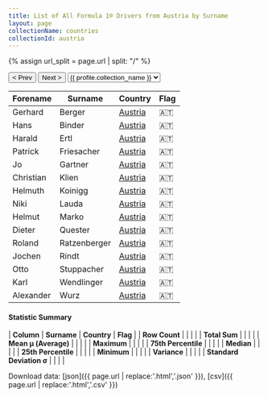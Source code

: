 ```yaml
---
title: List of All Formula 1® Drivers from Austria by Surname
layout: page
collectionName: countries
collectionId: austria
---
```


{% assign url_split = page.url | split: "/" %}
<div id="collection-navigation">
<button onclick="selector.options[selector.selectedIndex-1].value && (window.location = selector.options[selector.selectedIndex-1].value);">&lt; Prev</button>
<button onclick="selector.options[selector.selectedIndex+1].value && (window.location = selector.options[selector.selectedIndex+1].value);">Next &gt;</button>
<select id="selector" onchange="this.options[this.selectedIndex].value && (window.location = this.options[this.selectedIndex].value);">
  {% for collectionId in site.data[page.collectionName].refs %}
    {% if collectionId == page.collectionId %}
      {% assign selected = "selected" %}
    {% else %}
      {% assign selected = "" %}
    {% endif %}
    {% assign profile = site.data[page.collectionName][collectionId].profile %}
    <option value="/f1/{{ page.collectionName }}/{{ collectionId }}/{{ url_split[4] }}" {{ selected }}>{{ profile.collection_name }}</option>
  {% endfor %}
</select>
</div>

| Forename | Surname | Country | Flag |
|--|--|--|--|
| Gerhard | Berger | [Austria](/f1/countries/austria) | 🇦🇹 |
| Hans | Binder | [Austria](/f1/countries/austria) | 🇦🇹 |
| Harald | Ertl | [Austria](/f1/countries/austria) | 🇦🇹 |
| Patrick | Friesacher | [Austria](/f1/countries/austria) | 🇦🇹 |
| Jo | Gartner | [Austria](/f1/countries/austria) | 🇦🇹 |
| Christian | Klien | [Austria](/f1/countries/austria) | 🇦🇹 |
| Helmuth | Koinigg | [Austria](/f1/countries/austria) | 🇦🇹 |
| Niki | Lauda | [Austria](/f1/countries/austria) | 🇦🇹 |
| Helmut | Marko | [Austria](/f1/countries/austria) | 🇦🇹 |
| Dieter | Quester | [Austria](/f1/countries/austria) | 🇦🇹 |
| Roland | Ratzenberger | [Austria](/f1/countries/austria) | 🇦🇹 |
| Jochen | Rindt | [Austria](/f1/countries/austria) | 🇦🇹 |
| Otto | Stuppacher | [Austria](/f1/countries/austria) | 🇦🇹 |
| Karl | Wendlinger | [Austria](/f1/countries/austria) | 🇦🇹 |
| Alexander | Wurz | [Austria](/f1/countries/austria) | 🇦🇹 |

#### Statistic Summary

| **Column** | **Surname** | **Country** | **Flag** |
| **Row Count** |  |  |  |
| **Total Sum** |  |  |  |
| **Mean μ (Average)** |  |  |  |
| **Maximum** |  |  |  |
| **75th Percentile** |  |  |  |
| **Median** |  |  |  |
| **25th Percentile** |  |  |  |
| **Minimum** |  |  |  |
| **Variance** |  |  |  |
| **Standard Deviation σ** |  |  |  |

Download data: [json]({{ page.url | replace:'.html','.json' }}), [csv]({{ page.url | replace:'.html','.csv' }})

